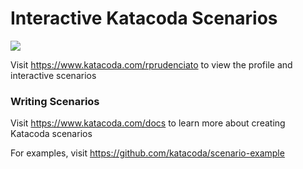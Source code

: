 # Interactive Katacoda Scenarios

[![](http://shields.katacoda.com/katacoda/rprudenciato/count.svg)](https://www.katacoda.com/rprudenciato "Get your profile on Katacoda.com")

Visit https://www.katacoda.com/rprudenciato to view the profile and interactive scenarios

### Writing Scenarios
Visit https://www.katacoda.com/docs to learn more about creating Katacoda scenarios

For examples, visit https://github.com/katacoda/scenario-example
